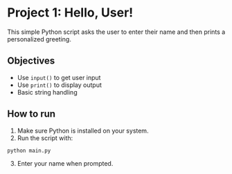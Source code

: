 # Project 1: Hello, User!

This simple Python script asks the user to enter their name and then prints a personalized greeting.

## Objectives

- Use `input()` to get user input
- Use `print()` to display output
- Basic string handling

## How to run

1. Make sure Python is installed on your system.
2. Run the script with:
```bash
python main.py
```
3. Enter your name when prompted.